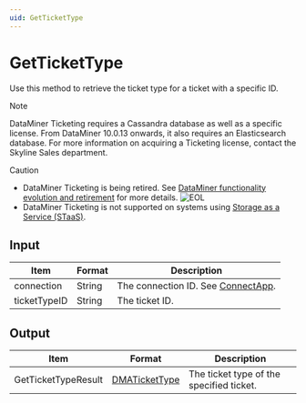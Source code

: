 ```yaml
---
uid: GetTicketType
---
```


# GetTicketType

Use this method to retrieve the ticket type for a ticket with a specific ID.

> [!NOTE]
> DataMiner Ticketing requires a Cassandra database as well as a specific license. From DataMiner 10.0.13 onwards, it also requires an Elasticsearch database. For more information on acquiring a Ticketing license, contact the Skyline Sales department.

> [!CAUTION]
>
> - DataMiner Ticketing is being retired. See [DataMiner functionality evolution and retirement](xref:Software_support_life_cycles) for more details. ![EOL](~/user-guide/images/EOL_Duo.png)
> - DataMiner Ticketing is not supported on systems using [Storage as a Service (STaaS)](xref:STaaS).

## Input

| Item         | Format | Description                                                                      |
|--------------|--------|----------------------------------------------------------------------------------|
| connection   | String | The connection ID. See [ConnectApp](xref:ConnectApp). |
| ticketTypeID | String | The ticket ID.                                                                   |

## Output

| Item | Format | Description |
|--|--|--|
| GetTicketTypeResult | [DMATicketType](xref:DMATicketType) | The ticket type of the specified ticket. |
